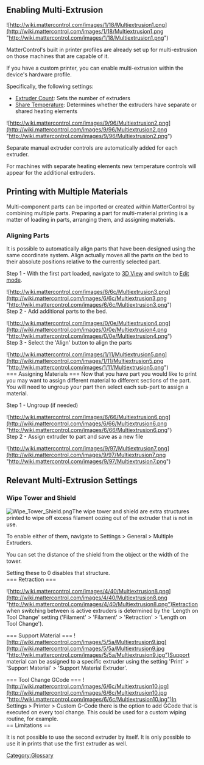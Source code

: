 ## Enabling Multi-Extrusion

![http://wiki.mattercontrol.com/images/1/18/Multiextrusion1.png](http://wiki.mattercontrol.com/images/1/18/Multiextrusion1.png "http://wiki.mattercontrol.com/images/1/18/Multiextrusion1.png")

MatterControl's built in printer profiles are already set up for
multi-extrusion on those machines that are capable of it.

If you have a custom printer, you can enable multi-extrusion within the
device's hardware profile.

Specifically, the following settings:

  - [Extruder
    Count](Settings/Printer/Features/Hardware/Extruder_Count "wikilink"):
    Sets the number of extruders
  - [Share
    Temperature](Settings/Printer/Features/Behavior/Share_Temperature "wikilink"):
    Determines whether the extruders have separate or shared heating
    elements

  
![http://wiki.mattercontrol.com/images/9/96/Multiextrusion2.png](http://wiki.mattercontrol.com/images/9/96/Multiextrusion2.png "http://wiki.mattercontrol.com/images/9/96/Multiextrusion2.png")

Separate manual extruder controls are automatically added for each
extruder.

For machines with separate heating elements new temperature controls
will appear for the additional extruders.

  

## Printing with Multiple Materials

Multi-component parts can be imported or created within MatterControl by
combining multiple parts. Preparing a part for multi-material printing
is a matter of loading in parts, arranging them, and assigning
materials.

### Aligning Parts

It is possible to automatically align parts that have been designed
using the same coordinate system. Align actually moves all the parts on
the bed to their absolute positions relative to the currently selected
part.

Step 1 - With the first part loaded, navigate to [3D
View](3D_View "wikilink") and switch to [Edit
mode](3D_View/Edit "wikilink").

![http://wiki.mattercontrol.com/images/6/6c/Multiextrusion3.png](http://wiki.mattercontrol.com/images/6/6c/Multiextrusion3.png "http://wiki.mattercontrol.com/images/6/6c/Multiextrusion3.png")  
Step 2 - Add additional parts to the bed.

![http://wiki.mattercontrol.com/images/0/0e/Multiextrusion4.png](http://wiki.mattercontrol.com/images/0/0e/Multiextrusion4.png "http://wiki.mattercontrol.com/images/0/0e/Multiextrusion4.png")  
Step 3 - Select the 'Align' button to align the parts

![http://wiki.mattercontrol.com/images/1/11/Multiextrusion5.png](http://wiki.mattercontrol.com/images/1/11/Multiextrusion5.png "http://wiki.mattercontrol.com/images/1/11/Multiextrusion5.png")  
\=== Assigning Materials === Now that you have part you would like to
print you may want to assign different material to different sections of
the part. You will need to ungroup your part then select each sub-part
to assign a material.

Step 1 - Ungroup (if needed)

![http://wiki.mattercontrol.com/images/6/66/Multiextrusion6.png](http://wiki.mattercontrol.com/images/6/66/Multiextrusion6.png "http://wiki.mattercontrol.com/images/6/66/Multiextrusion6.png")  
Step 2 - Assign extruder to part and save as a new file

![http://wiki.mattercontrol.com/images/9/97/Multiextrusion7.png](http://wiki.mattercontrol.com/images/9/97/Multiextrusion7.png "http://wiki.mattercontrol.com/images/9/97/Multiextrusion7.png")  

## Relevant Multi-Extrusion Settings

### Wipe Tower and Shield

![Wipe\_Tower\_Shield.png](http://wiki.mattercontrol.com/images/5/5f/Wipe_Tower_Shield.png
"http://wiki.mattercontrol.com/images/5/5f/Wipe_Tower_Shield.png")The wipe tower and shield are extra structures
printed to wipe off excess filament oozing out of the extruder that is
not in use.

To enable either of them, navigate to Settings \> General \> Multiple
Extruders.

You can set the distance of the shield from the object or the width of
the tower.

Setting these to 0 disables that structure.  
\=== Retraction ===

![http://wiki.mattercontrol.com/images/4/40/Multiextrusion8.png](http://wiki.mattercontrol.com/images/4/40/Multiextrusion8.png
"http://wiki.mattercontrol.com/images/4/40/Multiextrusion8.png")Retraction when switching between is active
extruders is determined by the 'Length on Tool Change' setting
('Filament' \> 'Filament' \> 'Retraction' \> 'Length on Tool Change').

  
\=== Support Material === ![http://wiki.mattercontrol.com/images/5/5a/Multiextrusion9.jpg](http://wiki.mattercontrol.com/images/5/5a/Multiextrusion9.jpg
"http://wiki.mattercontrol.com/images/5/5a/Multiextrusion9.jpg")Support material can be assigned to a specific
extruder using the setting 'Print' \> 'Support Material' \> 'Support
Material Extruder'.

  
\=== Tool Change GCode === ![http://wiki.mattercontrol.com/images/6/6c/Multiextrusion10.jpg](http://wiki.mattercontrol.com/images/6/6c/Multiextrusion10.jpg
"http://wiki.mattercontrol.com/images/6/6c/Multiextrusion10.jpg")In Settings \> Printer \> Custom G-Code there is
the option to add GCode that is executed on every tool change. This
could be used for a custom wiping routine, for example.  
\== Limitations ==

It is not possible to use the second extruder by itself. It is only
possible to use it in prints that use the first extruder as well.

[Category:Glossary](Category:Glossary "wikilink")
